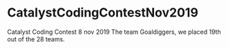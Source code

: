 # CatalystCodingContestNov2019
Catalyst Coding Contest 8 nov 2019
The team Goaldiggers, we placed 19th out of the 28 teams.
